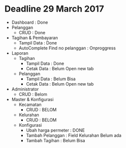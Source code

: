 # Deadline 29 March 2017

- Dashboard : Done
- Pelanggan
  - CRUD : Done
- Tagihan & Pembayaran
  - Tampil Data : Done
  - AutoComplete Find no pelanggan : Onproggress
- Laporan
  - Tagihan
    - Tampil Data : Done
    - Cetak Data : Belum Open new tab
  - Pelanggan
    - Tampil Data : Belum Bisa
    - Cetak Data : Belum Open new tab
- Administrator
  - CRUD : Belom
- Master & Konfigurasi
  - Kecamatan 
    - CRUD : BELOM
  - Kelurahan
    - CRUD : BELOM
  - Konfigurasi
    - Ubah harga permeter : DONE
    - Tambah Pelanggan : Field Kelurahan Belum ada
    - Tambah Tagihan : Belum Bisa
  

